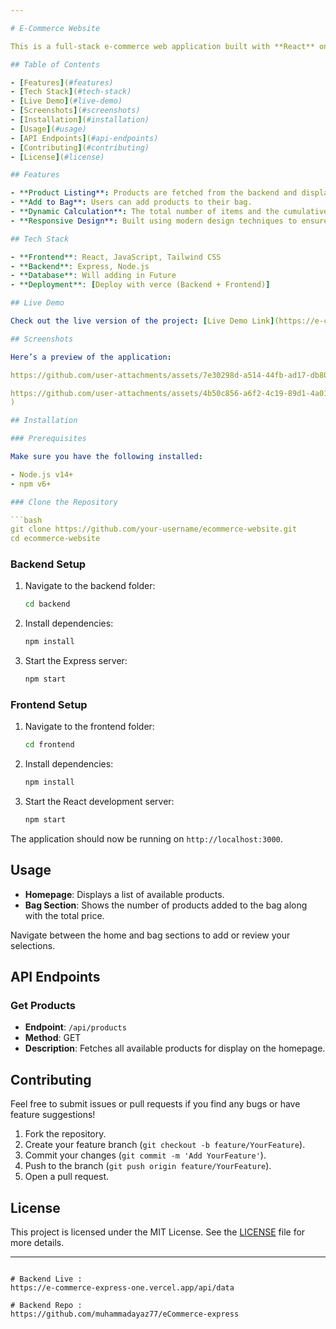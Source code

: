 ```yaml
---

# E-Commerce Website

This is a full-stack e-commerce web application built with **React** on the frontend and **Express** on the backend. The app allows users to browse products, add them to a shopping bag, and view the total number of items and price before checkout.

## Table of Contents

- [Features](#features)
- [Tech Stack](#tech-stack)
- [Live Demo](#live-demo)
- [Screenshots](#screenshots)
- [Installation](#installation)
- [Usage](#usage)
- [API Endpoints](#api-endpoints)
- [Contributing](#contributing)
- [License](#license)

## Features

- **Product Listing**: Products are fetched from the backend and displayed on the home page.
- **Add to Bag**: Users can add products to their bag.
- **Dynamic Calculation**: The total number of items and the cumulative price is updated dynamically in the bag section.
- **Responsive Design**: Built using modern design techniques to ensure usability across devices.

## Tech Stack

- **Frontend**: React, JavaScript, Tailwind CSS
- **Backend**: Express, Node.js
- **Database**: Will adding in Future
- **Deployment**: [Deploy with verce (Backend + Frontend)]

## Live Demo

Check out the live version of the project: [Live Demo Link](https://e-commerce-ex-react.vercel.app/) 

## Screenshots

Here’s a preview of the application:

https://github.com/user-attachments/assets/7e30298d-a514-44fb-ad17-db804f8a805c

https://github.com/user-attachments/assets/4b50c856-a6f2-4c19-89d1-4a01b8d4144e
)

## Installation

### Prerequisites

Make sure you have the following installed:

- Node.js v14+ 
- npm v6+

### Clone the Repository

```bash
git clone https://github.com/your-username/ecommerce-website.git
cd ecommerce-website
```

### Backend Setup

1. Navigate to the backend folder:
   ```bash
   cd backend
   ```
2. Install dependencies:
   ```bash
   npm install
   ```
3. Start the Express server:
   ```bash
   npm start
   ```

### Frontend Setup

1. Navigate to the frontend folder:
   ```bash
   cd frontend
   ```
2. Install dependencies:
   ```bash
   npm install
   ```
3. Start the React development server:
   ```bash
   npm start
   ```

The application should now be running on `http://localhost:3000`.

## Usage

- **Homepage**: Displays a list of available products.
- **Bag Section**: Shows the number of products added to the bag along with the total price.
  
Navigate between the home and bag sections to add or review your selections.

## API Endpoints

### Get Products

- **Endpoint**: `/api/products`
- **Method**: GET
- **Description**: Fetches all available products for display on the homepage.

## Contributing

Feel free to submit issues or pull requests if you find any bugs or have feature suggestions!

1. Fork the repository.
2. Create your feature branch (`git checkout -b feature/YourFeature`).
3. Commit your changes (`git commit -m 'Add YourFeature'`).
4. Push to the branch (`git push origin feature/YourFeature`).
5. Open a pull request.

## License

This project is licensed under the MIT License. See the [LICENSE](LICENSE) file for more details.

---
```

# Backend Live : 
https://e-commerce-express-one.vercel.app/api/data

# Backend Repo : 
https://github.com/muhammadayaz77/eCommerce-express

